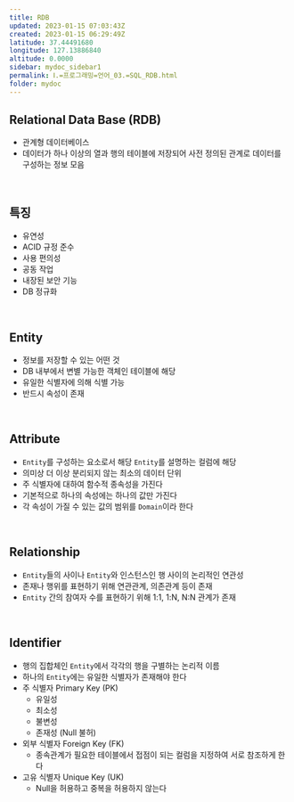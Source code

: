 ```yaml
---
title: RDB
updated: 2023-01-15 07:03:43Z
created: 2023-01-15 06:29:49Z
latitude: 37.44491680
longitude: 127.13886840
altitude: 0.0000
sidebar: mydoc_sidebar1
permalink: Ⅰ.=프로그래밍=언어_03.=SQL_RDB.html
folder: mydoc
---
```


## Relational Data Base (RDB)
- 관계형 데이터베이스
- 데이터가 하나 이상의 열과 행의 테이블에 저장되어 사전 정의된 관계로 데이터를 구성하는 정보 모음
<br>

## 특징
- 유연성
- ACID 규정 준수
- 사용 편의성
- 공동 작업
- 내장된 보안 기능
- DB 정규화
<br>

## Entity
- 정보를 저장할 수 있는 어떤 것
- DB 내부에서 변별 가능한 객체인 테이블에 해당
- 유일한 식별자에 의해 식별 가능
- 반드시 속성이 존재
<br>

## Attribute
- `Entity`를 구성하는 요소로서 해당 `Entity`를 설명하는 컬럼에 해당
- 의미상 더 이상 분리되지 않는 최소의 데이터 단위
- 주 식별자에 대하여 함수적 종속성을 가진다
- 기본적으로 하나의 속성에는 하나의 값만 가진다
- 각 속성이 가질 수 있는 값의 범위를 `Domain`이라 한다
<br>

## Relationship
- `Entity`들의 사이나 `Entity`와 인스턴스인 행 사이의 논리적인 연관성
- 존재나 행위를 표현하기 위해 연관관계, 의존관계 등이 존재
- `Entity` 간의 참여자 수를 표현하기 위해 1:1, 1:N, N:N 관계가 존재
<br>

## Identifier
- 행의 집합체인 `Entity`에서 각각의 행을 구별하는 논리적 이름
- 하나의 `Entity`에는 유일한 식별자가 존재해야 한다
- 주 식별자 Primary Key (PK)
	- 유일성
	- 최소성
	- 불변성
	- 존재성 (Null 불허)
- 외부 식별자 Foreign Key (FK)
	- 종속관계가 필요한 테이블에서 접점이 되는 컬럼을 지정하여 서로 참조하게 한다
- 고유 식별자 Unique Key (UK)
	- Null을 허용하고 중복을 허용하지 않는다
